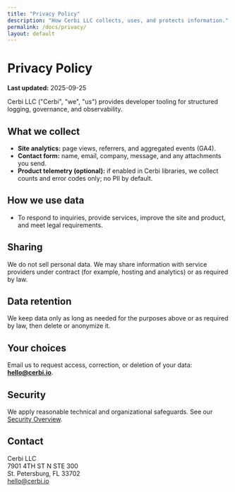 ```yaml
---
title: "Privacy Policy"
description: "How Cerbi LLC collects, uses, and protects information."
permalink: /docs/privacy/
layout: default
---
```


# Privacy Policy

**Last updated:** 2025-09-25

Cerbi LLC ("Cerbi", "we", "us") provides developer tooling for structured logging, governance, and observability.

## What we collect

- **Site analytics:** page views, referrers, and aggregated events (GA4).
- **Contact form:** name, email, company, message, and any attachments you send.
- **Product telemetry (optional):** if enabled in Cerbi libraries, we collect counts and error codes only; no PII by default.

## How we use data

- To respond to inquiries, provide services, improve the site and product, and meet legal requirements.

## Sharing

We do not sell personal data. We may share information with service providers under contract (for example, hosting and analytics) or as required by law.

## Data retention

We keep data only as long as needed for the purposes above or as required by law, then delete or anonymize it.

## Your choices

Email us to request access, correction, or deletion of your data: **hello@cerbi.io**.

## Security

We apply reasonable technical and organizational safeguards. See our [Security Overview](/docs/security/).

## Contact

Cerbi LLC  
7901 4TH ST N STE 300  
St. Petersburg, FL 33702  
hello@cerbi.io
